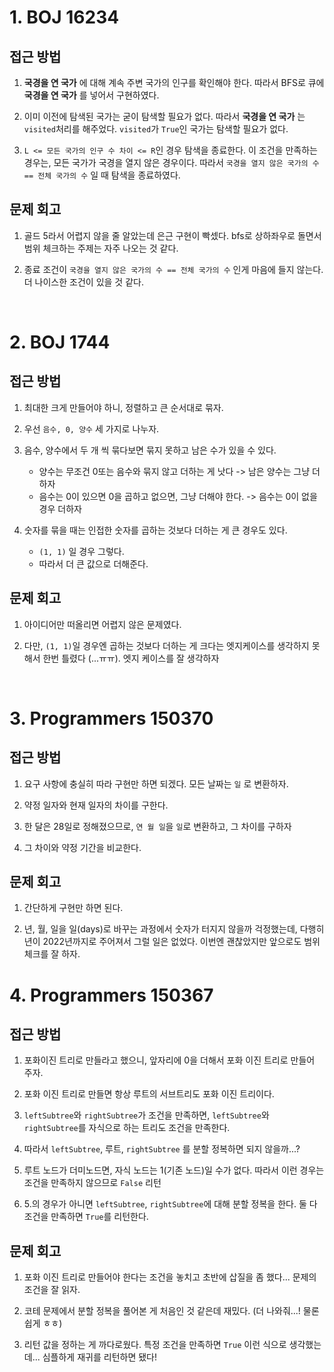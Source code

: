 # 1. BOJ 16234

## 접근 방법

1. **국경을 연 국가** 에 대해 계속 주변 국가의 인구를 확인해야 한다. 따라서 BFS로 큐에 **국경을 연 국가** 를 넣어서 구현하였다.

2. 이미 이전에 탐색된 국가는 굳이 탐색할 필요가 없다. 따라서 **국경을 연 국가** 는 `visited`처리를 해주었다. `visited`가 `True`인 국가는 탐색할 필요가 없다.

3. `L <= 모든 국가의 인구 수 차이 <= R`인 경우 탐색을 종료한다. 이 조건을 만족하는 경우는, 모든 국가가 국경을 열지 않은 경우이다. 따라서 `국경을 열지 않은 국가의 수 == 전체 국가의 수` 일 때 탐색을 종료하였다.

## 문제 회고

1. 골드 5라서 어렵지 않을 줄 알았는데 은근 구현이 빡셌다. bfs로 상하좌우로 돌면서 범위 체크하는 주제는 자주 나오는 것 같다.

2. 종료 조건이 `국경을 열지 않은 국가의 수 == 전체 국가의 수` 인게 마음에 들지 않는다. 더 나이스한 조건이 있을 것 같다.

<br />

# 2. BOJ 1744

## 접근 방법

1. 최대한 크게 만들어야 하니, 정렬하고 큰 순서대로 묶자.

2. 우선 `음수, 0, 양수` 세 가지로 나누자.

3. 음수, 양수에서 두 개 씩 묶다보면 묶지 못하고 남은 수가 있을 수 있다.

   - 양수는 무조건 0또는 음수와 묶지 않고 더하는 게 낫다 -> 남은 양수는 그냥 더하자
   - 음수는 0이 있으면 0을 곱하고 없으면, 그냥 더해야 한다. -> 음수는 0이 없을 경우 더하자

4. 숫자를 묶을 때는 인접한 숫자를 곱하는 것보다 더하는 게 큰 경우도 있다.
   - `(1, 1)` 일 경우 그렇다.
   - 따라서 더 큰 값으로 더해준다.

## 문제 회고

1. 아이디어만 떠올리면 어렵지 않은 문제였다.

2. 다만, `(1, 1)`일 경우엔 곱하는 것보다 더하는 게 크다는 엣지케이스를 생각하지 못해서 한번 틀렸다 (...ㅠㅠ). 엣지 케이스를 잘 생각하자

<br />

# 3. Programmers 150370

## 접근 방법

1. 요구 사항에 충실히 따라 구현만 하면 되겠다. 모든 날짜는 `일` 로 변환하자.

2. 약정 일자와 현재 일자의 차이를 구한다.

3. 한 달은 28일로 정해졌으므로, `연 월 일`을 `일`로 변환하고, 그 차이를 구하자

4. 그 차이와 약정 기간을 비교한다.

## 문제 회고

1. 간단하게 구현만 하면 된다.

2. 년, 월, 일을 일(days)로 바꾸는 과정에서 숫자가 터지지 않을까 걱정했는데, 다행히 년이 2022년까지로 주어져서 그럴 일은 없었다. 이번엔 괜찮았지만 앞으로도 범위 체크를 잘 하자.

# 4. Programmers 150367

## 접근 방법

1. 포화이진 트리로 만들라고 했으니, 앞자리에 0을 더해서 포화 이진 트리로 만들어 주자.

2. 포화 이진 트리로 만들면 항상 루트의 서브트리도 포화 이진 트리이다.

3. `leftSubtree`와 `rightSubtree`가 조건을 만족하면, `leftSubtree`와 `rightSubtree`를 자식으로 하는 트리도 조건을 만족한다.

4. 따라서 `leftSubtree`, 루트, `rightSubtree` 를 분할 정복하면 되지 않을까...?

5. 루트 노드가 더미노드면, 자식 노드는 1(기존 노드)일 수가 없다. 따라서 이런 경우는 조건을 만족하지 않으므로 `False` 리턴

6. 5.의 경우가 아니면 `leftSubtree`, `rightSubtree`에 대해 분할 정복을 한다. 둘 다 조건을 만족하면 `True`를 리턴한다.

## 문제 회고

1. 포화 이진 트리로 만들어야 한다는 조건을 놓치고 초반에 삽질을 좀 했다... 문제의 조건을 잘 읽자.

2. 코테 문제에서 분할 정복을 풀어본 게 처음인 것 같은데 재밌다. (더 나와줘...! 물론 쉽게 ㅎㅎ)

3. 리턴 값을 정하는 게 까다로웠다. 특정 조건을 만족하면 `True` 이런 식으로 생각했는데... 심플하게 재귀를 리턴하면 됐다!

